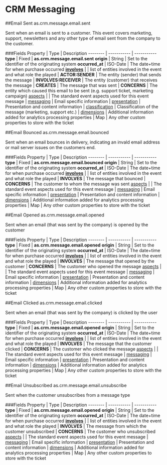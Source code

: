 # CRM Messaging

##Email Sent
as.crm.message.email.sent

Sent when an email is sent to a customer. This event covers marketing, support, newsletters and any other type of email sent from the company to the customer.

###Fields
Property | Type | Description
-------- | ----------- | -----------
**type** | Fixed | **as.crm.message.email.sent**
**origin** | String | Set to the identifier of the originating system
**occurred_at** | ISO-Date | The date+time for when purchase occurred
**[involves](/as-api.html#event-relations)** | | list of entities involved in the event and what role the played
 | **ACTOR:SENDER** | The entity (sender) that sends the message
 | **INVOLVES:RECEIVER** | The entity (customer) that receives the message
 | **CREATES** | The message that was sent
 | **CONCERNS** | The entity which caused this email to be sent (e.g. support ticket, marketing campaign)
[aspects](/as-api.html#aspects) | | The standard event aspects used for this event message
 | [messaging](/as-api.html#messaging-email) | Email specific information
 | [presentation](/as-api.html#presentation) | Presentation and content information
 | [classification](/as-api.html#classification) | Classification of the message (marketing, support etc.)
 | [dimensions](/as-api.html#classification) | Additional information added for analytics processing
properties | Map | Any other custom  properties to store with the ticket



##Email Bounced
as.crm.message.email.bounced

Sent when an email bounces in delivery, indicating an invald email address or mail server issues on the customers end.

###Fields
Property | Type | Description
-------- | ----------- | -----------
**type** | Fixed | **as.crm.message.email.bounced**
**origin** | String | Set to the identifier of the originating system
**occurred_at** | ISO-Date | The date+time for when purchase occurred
**[involves](/as-api.html#event-relations)** | | list of entities involved in the event and what role the played
 | **INVOLVES** | The message that bounced
 | **CONCERNS** | The customer to whom the message was sent
[aspects](/as-api.html#aspects) | | The standard event aspects used for this event message
 | [messaging](/as-api.html#messaging-email) | Email specific information
 | [presentation](/as-api.html#presentation) | Presentation and content information
 | [dimensions](/as-api.html#classification) | Additional information added for analytics processing
properties | Map | Any other custom  properties to store with the ticket


##Email Opened
as.crm.message.email.opened

Sent when an email (that was sent by the company) is opened by the customer

###Fields
Property | Type | Description
-------- | ----------- | -----------
**type** | Fixed | **as.crm.message.email.opened**
**origin** | String | Set to the identifier of the originating system
**occurred_at** | ISO-Date | The date+time for when purchase occurred
**[involves](/as-api.html#event-relations)** | | list of entities involved in the event and what role the played
 | **INVOLVES** | The message that opened by the customer
 | **CONCERNS** | The customer who opened the message
[aspects](/as-api.html#aspects) | | The standard event aspects used for this event message
 | [messaging](/as-api.html#messaging-email) | Email specific information
 | [presentation](/as-api.html#presentation) | Presentation and content information
 | [dimensions](/as-api.html#classification) | Additional information added for analytics processing
properties | Map | Any other custom  properties to store with the ticket



##Email Clicked
as.crm.message.email.clicked

Sent when an email (that was sent by the company) is clicked by the user

###Fields
Property | Type | Description
-------- | ----------- | -----------
**type** | Fixed | **as.crm.message.email.opened**
**origin** | String | Set to the identifier of the originating system
**occurred_at** | ISO-Date | The date+time for when purchase occurred
**[involves](/as-api.html#event-relations)** | | list of entities involved in the event and what role the played
 | **INVOLVES** | The message that the customer clicked
 | **CONCERNS** | The customer who clicked the message
[aspects](/as-api.html#aspects) | | The standard event aspects used for this event message
 | [messaging](/as-api.html#messaging-email) | Email specific information
 | [presentation](/as-api.html#presentation) | Presentation and content information
 | [dimensions](/as-api.html#classification) | Additional information added for analytics processing
properties | Map | Any other custom  properties to store with the ticket


##Email Unsubscribed
as.crm.message.email.unsubscribe

Sent when the customer unsubscribes from a message type

###Fields
Property | Type | Description
-------- | ----------- | -----------
**type** | Fixed | **as.crm.message.email.opened**
**origin** | String | Set to the identifier of the originating system
**occurred_at** | ISO-Date | The date+time for when purchase occurred
**[involves](/as-api.html#event-relations)** | | list of entities involved in the event and what role the played
 | **INVOLVES** | The message from which the customer unsubscribed
 | **CONCERNS** | The customer who unsubscribed
[aspects](/as-api.html#aspects) | | The standard event aspects used for this event message
 | [messaging](/as-api.html#messaging-email) | Email specific information
 | [presentation](/as-api.html#presentation) | Presentation and content information
 | [dimensions](/as-api.html#classification) | Additional information added for analytics processing
properties | Map | Any other custom  properties to store with the ticket

